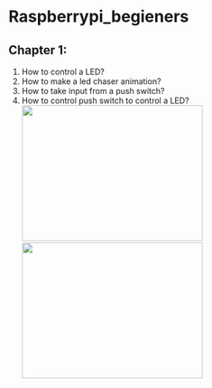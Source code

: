 # Raspberrypi_begieners

## Chapter 1:
1. How to control a LED?
2. How to make a led chaser animation?
3. How to take input from a push switch?
4. How to control push switch to control a LED?
<img src="https://github.com/deepayannandy/Raspberrypi_begieners/blob/master/outputs/2led_animation.gif" width="320" height="240" />  <img src="https://github.com/deepayannandy/Raspberrypi_begieners/blob/master/outputs/led_blink.gif" width="320" height="240" /> 

